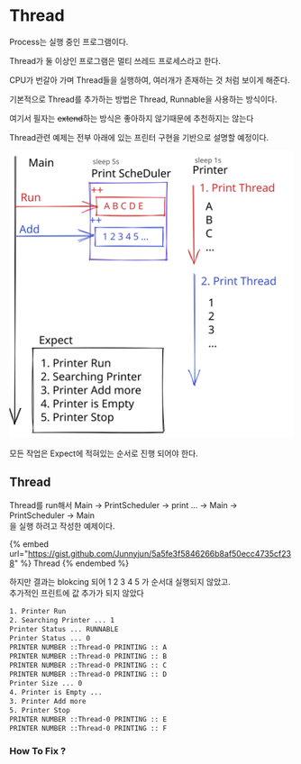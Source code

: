# Thread

Process는 실행 중인 프로그램이다.

Thread가 둘 이상인 프로그램은 멀티 쓰레드 프로세스라고 한다.

CPU가 번갈아 가며 Thread들을 실행하여, 여러개가 존재하는 것 처럼 보이게 해준다.



기본적으로 Thread를 추가하는 방법은 Thread, Runnable을 사용하는 방식이다.

여기서 필자는 ~~extend~~하는 방식은 좋아하지 않기때문에 추천하지는 않는다



Thread관련 예제는 전부 아래에 있는  프린터 구현을 기반으로 설명할 예정이다.

<img src="../../../.gitbook/assets/file.drawing.svg" alt="" class="gitbook-drawing">

모든 작업은 Expect에 적혀있는 순서로 진행 되어야 한다.

## Thread

Thread를 run해서 Main -> PrintScheduler -> print ... -> Main -> PrintScheduler -> Main\
을 실행 하려고 작성한 예제이다.

{% embed url="https://gist.github.com/Junnyjun/5a5fe3f5846266b8af50ecc4735cf238" %}
Thread
{% endembed %}

하지만 결과는 blokcing 되어 1 2 3 4 5 가 순서대 실행되지 않았고.\
추가적인 프린트에 값 추가가 되지 않았다

```basic
1. Printer Run
2. Searching Printer ... 1
Printer Status ... RUNNABLE
Printer Status ... 0
PRINTER NUMBER ::Thread-0 PRINTING :: A
PRINTER NUMBER ::Thread-0 PRINTING :: B
PRINTER NUMBER ::Thread-0 PRINTING :: C
PRINTER NUMBER ::Thread-0 PRINTING :: D
Printer Size ... 0
4. Printer is Empty ...
3. Printer Add more
5. Printer Stop
PRINTER NUMBER ::Thread-0 PRINTING :: E
PRINTER NUMBER ::Thread-0 PRINTING :: F
```



### How To Fix ?
